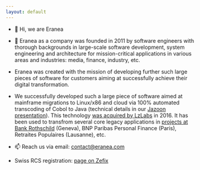 ```yaml
---
layout: default
---
```


- 👋 Hi, we are Eranea

- 👀 Eranea as a company was founded in 2011 by software engineers with thorough backgrounds in large-scale software development, system engineering and architecture 
for mission-critical applications in various areas and industries: media, finance, industry, etc.

- Eranea was created with the mission of developing further such large pieces of software for customers aiming at successfully achieve their digital transformation.

- We successfully developed such a large piece of software aimed at mainframe migrations to Linux/x86 and cloud via 100% automated transcoding of Cobol to Java (technical details in our [Jazoon presentation](https://www.slideshare.net/didierdurand/2012-0615jazoon12sub138eranealargeappsmigration)). This technology [was acquired by LzLabs](https://www.lzlabs.com/lzlabs-acquire-intellectual-property-technology-assets-eranea/) in 2016. It has been used to transfrom several core legacy applications in [projects at Bank Rothschild](https://www.fintechfutures.com/2018/02/edmond-de-rothschild-moves-core-mainframe-system-to-lzlabs/) (Geneva), BNP Paribas Personal Finance (Paris), Retraites Populaires (Lausanne), etc.

- 📫 Reach us via email: [contact@eranea.com](contact@eranea.com)

- Swiss RCS registration: [page on Zefix](https://www.zefix.ch/en/search/entity/list/firm/1013645?name=eranea&searchType=exact)

